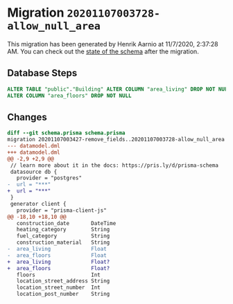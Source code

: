 # Migration `20201107003728-allow_null_area`

This migration has been generated by Henrik Aarnio at 11/7/2020, 2:37:28 AM.
You can check out the [state of the schema](./schema.prisma) after the migration.

## Database Steps

```sql
ALTER TABLE "public"."Building" ALTER COLUMN "area_living" DROP NOT NULL,
ALTER COLUMN "area_floors" DROP NOT NULL
```

## Changes

```diff
diff --git schema.prisma schema.prisma
migration 20201107003427-remove_fields..20201107003728-allow_null_area
--- datamodel.dml
+++ datamodel.dml
@@ -2,9 +2,9 @@
 // learn more about it in the docs: https://pris.ly/d/prisma-schema
 datasource db {
   provider = "postgres"
-  url = "***"
+  url = "***"
 }
 generator client {
   provider = "prisma-client-js"
@@ -18,10 +18,10 @@
   construction_date       DateTime
   heating_category        String
   fuel_category           String
   construction_material   String
-  area_living             Float
-  area_floors             Float
+  area_living             Float?
+  area_floors             Float?
   floors                  Int
   location_street_address String
   location_street_number  Int
   location_post_number    String
```


